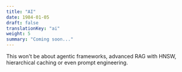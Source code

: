 ```yaml
---
title: "AI"
date: 1984-01-05
draft: false
translationKey: "ai"
weight: 5
summary: "Coming soon..."
---
```


This won't be about agentic frameworks, advanced RAG with HNSW, hierarchical caching or even prompt engineering.
